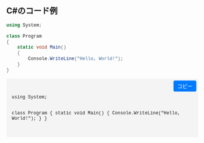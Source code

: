 ## C#のコード例

```csharp
using System;

class Program
{
    static void Main()
    {
        Console.WriteLine("Hello, World!");
    }
}
```





<div class="code-container">
  <button class="copy-button" onclick="copyCode()">コピー</button>
  <pre><code class="language-csharp">
using System;

class Program
{
    static void Main()
    {
        Console.WriteLine("Hello, World!");
    }
}
  </code></pre>
</div>



<style>
.code-container {
  position: relative;
  background-color: #f4f4f4;
  border-radius: 4px;
  padding: 1em;
}

.copy-button {
  position: absolute;
  top: 5px;
  right: 5px;
  padding: 5px 10px;
  background-color: #007bff;
  color: white;
  border: none;
  border-radius: 4px;
  cursor: pointer;
}

code {
  font-family: 'Courier New', Courier, monospace;
}

/* C# syntax highlighting */
.token.keyword { color: #0000ff; }
.token.string { color: #a31515; }
.token.comment { color: #008000; }
.token.class-name { color: #2b91af; }
</style>



<script>
function copyCode() {
  var codeBlock = document.querySelector("code.language-csharp");
  var code = codeBlock.innerText.trim();

  navigator.clipboard.writeText(code).then(function() {
    var button = document.querySelector(".copy-button");
    button.innerText = "コピーしました";
    setTimeout(function() {
      button.innerText = "コピー";
    }, 2000);
  }).catch(function(err) {
    console.error('コピーに失敗しました: ', err);
  });
}
</script>
